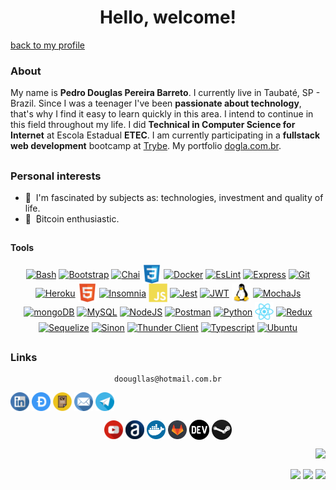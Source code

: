 <div align=center>
  <h1>
    Hello, welcome!</br>
  </h1>
</div>

<a href="https://github.com/dogl4">back to my profile</a>

### About

My name is <b>Pedro Douglas Pereira Barreto</b>. I currently live in Taubaté, SP - Brazil. Since I was a teenager I've been <b>passionate about technology</b>, that's why I find it easy to learn quickly in this area. I intend to continue in this field throughout my life. I did <b>Technical in Computer Science for Internet</b> at Escola Estadual <b>ETEC</b>. I am currently participating in a <b>fullstack web development</b> bootcamp at [Trybe](https://www.betrybe.com/). My portfolio [dogla.com.br](https://dogla.com.br/ "Personal Site").

##

### Personal interests

- 💖 &nbsp;I'm fascinated by subjects as: technologies, investment and quality of life.
- 🔗 &nbsp;₿itcoin enthusiastic.

##

#### Tools

 <div align=center>

  [<img align="center" alt="Bash" height="30" width="30" src="https://cdn.jsdelivr.net/gh/devicons/devicon/icons/bash/bash-original.svg" />](https://www.gnu.org/software/bash/ "Bash")
  [<img align="center" alt="Bootstrap" height="30" width="30" src="https://cdn.jsdelivr.net/gh/devicons/devicon/icons/bootstrap/bootstrap-original.svg" />](https://getbootstrap.com "Bootstrap")
  [<img align="center" alt="Chai" height="30" width="30" src="https://www.vectorlogo.zone/logos/chaijs/chaijs-icon.svg" />](https://www.chaijs.com/ "Chai")
  [<img align="center" alt="Css" height="30" width="30" src="https://raw.githubusercontent.com/devicons/devicon/master/icons/css3/css3-original.svg" />](https://www.w3schools.com/css/ "Css")
  [<img align="center" alt="Docker" height="30" width="30" src="https://cdn.jsdelivr.net/gh/devicons/devicon/icons/docker/docker-original.svg" />](https://www.docker.com/ "Docker")
  [<img align="center" alt="EsLint" height="30" width="30" src="https://cdn.jsdelivr.net/gh/devicons/devicon/icons/eslint/eslint-original.svg" />](https://eslint.org/ "EsLint")
  [<img align="center" alt="Express" height="30" width="30" src="https://cdn.jsdelivr.net/gh/devicons/devicon/icons/express/express-original.svg" />](https://expressjs.com/ "Express")
  [<img align="center" alt="Git" height="30" width="30" src="https://www.vectorlogo.zone/logos/git-scm/git-scm-icon.svg" />](https://git-scm.com/ "Git")
  [<img align="center" alt="Heroku" height="30" width="30" src="https://cdn.jsdelivr.net/gh/devicons/devicon/icons/heroku/heroku-plain.svg" />](https://www.heroku.com/ "Heroku")
  [<img align="center" alt="Html" height="30" width="30" src="https://raw.githubusercontent.com/devicons/devicon/master/icons/html5/html5-original.svg" />](https://www.w3.org/html/ "Html")
  [<img align="center" alt="Insomnia" height="30" width="30" src="https://raw.githubusercontent.com/get-icon/geticon/fc0f660daee147afb4a56c64e12bde6486b73e39/icons/insomnia.svg" />](https://insomnia.rest/ "Insomnia")
  [<img align="center" alt="JavaScript" height="30" width="30" src="https://raw.githubusercontent.com/devicons/devicon/master/icons/javascript/javascript-plain.svg">](https://developer.mozilla.org/en-US/docs/Web/JavaScript "JavaScript")
  [<img align="center" alt="Jest" height="30" width="30" src="https://www.vectorlogo.zone/logos/jestjsio/jestjsio-icon.svg" />](https://jestjs.io "Jest")
  [<img align="center" alt="JWT" height="30" width="30" src="https://werkraum.net/fileadmin/news_import/jwt_pic_logo.svg.png" />](https://jwt.io/ "JWT")
  [<img align="center" alt="Linux" height="30" width="30" src="https://raw.githubusercontent.com/devicons/devicon/master/icons/linux/linux-original.svg" />](https://www.linux.org/ "Linux")
  [<img align="center" alt="MochaJs" height="30" width="30" src="https://cdn.jsdelivr.net/gh/devicons/devicon/icons/mocha/mocha-plain.svg" />](https://mochajs.org/ "MochaJs")
  [<img align="center" alt="mongoDB" height="30" width="30" src="https://cdn.jsdelivr.net/gh/devicons/devicon/icons/mongodb/mongodb-original.svg" />](https://www.mongodb.com/ "mongoDB")
  [<img align="center" alt="MySQL" height="30" width="30" src="https://cdn.jsdelivr.net/gh/devicons/devicon/icons/mysql/mysql-original.svg"/>](https://www.mysql.com/ "MySQL")
  [<img align="center" alt="NodeJS" height="30" width="30" src="https://cdn.jsdelivr.net/gh/devicons/devicon/icons/nodejs/nodejs-original.svg" />](https://nodejs.org "Node")
  [<img align="center" alt="Postman" height="30" width="30" src="https://www.vectorlogo.zone/logos/getpostman/getpostman-icon.svg" />](https://learning.postman.com/docs/developer/intro-api/ "Postman")
  [<img align="center" alt="Python" height="30" width="30" src="https://cdn.jsdelivr.net/gh/devicons/devicon/icons/python/python-original.svg" />](https://docs.python.org/ "Python")
  [<img align="center" alt="React" height="30" width="30" src="https://raw.githubusercontent.com/devicons/devicon/master/icons/react/react-original.svg">](https://reactjs.org/ "React")
  [<img align="center" alt="Redux" height="30" width="30" src="https://cdn.jsdelivr.net/gh/devicons/devicon/icons/redux/redux-original.svg" />](https://redux.js.org/ "Redux")
  [<img align="center" alt="Sequelize" height="30" width="30" src="https://cdn.jsdelivr.net/gh/devicons/devicon/icons/sequelize/sequelize-original.svg" />](https://sequelize.org/ "Sequelize")
  [<img align="center" alt="Sinon" height="30" width="30" src="https://sinonjs.org/assets/images/logo.png" />](https://sinonjs.org/ "Sinon")
  [<img align="center" alt="Thunder Client" height="30" width="30" src="https://raw.githubusercontent.com/rangav/thunder-client-support/master/images/thunder-icon.png" />](https://www.thunderclient.com/ "Thunder Client")
  [<img align="center" alt="Typescript" height="30" width="30" src="https://cdn.jsdelivr.net/gh/devicons/devicon/icons/typescript/typescript-plain.svg" />](https://www.typescriptlang.org/ "Typescript")
  [<img align="center" alt="Ubuntu" height="30" width="30" src="https://www.vectorlogo.zone/logos/ubuntu/ubuntu-icon.svg" />](https://ubuntu.com/ "Ubuntu")
 </div>

##

### Links

<div align=center>

```{r klippy, echo=FALSE, include=TRUE}
doougllas@hotmail.com.br
```

<div align=left>

  [<img height="30" align="center" width="auto" src="./img/linkedin_logo.png">](https://www.linkedin.com/in/Dogl4/ "Linkedin")
  [<img align="center" height="30" width="auto" src="./img/portfolio_logo.png">](https://dogla.com.br "Portfolio")
  [<img align="center" height="30" width="auto" src="./img/cv_logo.webp" />](https://docs.google.com/document/d/1cUMF3Ilb5ubHYrVeQW1YOXMWfJBhQXBz7HSvDZ_pvuE/edit?usp=sharing "Curriculum")
  [<img align="center" height="30" width="auto" src="./img/email_logo.png">](mailto:doougllas@hotmail.com.br "E-mail")
  [<img align="center" height="30" width="auto" src="./img/telegran_logo.png">](https://www.t.me/doglatelegram "Telegram")

</div>

<div align=center>

  [<img align="center" height="30" width="auto" src="./img/youtube_logo.png" />](https://www.youtube.com/channel/UCul3uMfXR5B3SKzHRqPmBAg "Youtube") 
  [<img align="center" height="30" width="auto" src="./img/alura_logo.png" />](https://cursos.alura.com.br/user/dogladev "Alura")
  [<img align="center" height="30" width="auto" src="./img/docker_logo.png" />](https://hub.docker.com/u/dogl4 "Docker Hub")
  [<img align="center" height="30" width="auto" src="./img/git_lab_logo_.png" />](https://gitlab.com/Dogl4 "GitLab")
  [<img align="center" height="32" width="auto" src="./img/devto_logo.png" />](https://dev.to/dogl4 "Dev Blog Posts") 
  [<img align="center" height="32" width="auto" src="./img/steam_logo.png" />](https://steamcommunity.com/profiles/76561198053206541 "Steam")

</div>

</div>

<div align=right>

  ![](https://img.shields.io/static/v1?label=Discord&message=Dogl4%234618&color=5865F2&logo=discord&logoColor=fff)


  [<img height="20" width="auto" src="https://img.shields.io/static/v1?label=stack%20overflow&message=dogl4&color=FE7A16&logo=stack-overflow&logoColor=FE7A16&link=https://stackoverflow.com/users/19149290/dogl4" />](https://stackoverflow.com/users/19149290/dogl4 "Stack Overflow")
  [<img height="20" width="auto" src="https://img.shields.io/static/v1?label=HackerRank&message=dogl4&color=068932&logo=hackerrank&logoColor=ddd&link=https://www.hackerrank.com/dogl4" />](https://www.hackerrank.com/dogl4 "HackerRank")
  [<img height="20" width="auto" src="https://img.shields.io/static/v1?label=beecrowd&message=dogladev&color=9b59b6&logo=bugcrowd&logoColor=9b59b6&link=https://www.beecrowd.com.br/judge/pt/profile/664698" />](https://www.beecrowd.com.br/judge/pt/profile/664698 "Beecrowd")

</div>
